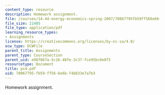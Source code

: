```yaml
---
content_type: resource
description: Homework assignment.
file: /courses/14-44-energy-economics-spring-2007/70067795fb59ff566e6bf4b833e7a7b3_ps4.pdf
file_size: 21485
file_type: application/pdf
learning_resource_types:
- Assignments
license: https://creativecommons.org/licenses/by-nc-sa/4.0/
ocw_type: OCWFile
parent_title: Assignments
parent_type: CourseSection
parent_uid: e98f867a-5c16-48fe-3c37-fce95bc0e8f5
resourcetype: Document
title: ps4.pdf
uid: 70067795-fb59-ff56-6e6b-f4b833e7a7b3
---
```

Homework assignment.